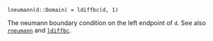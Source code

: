 ```
lneumann(d::Domain) = ldiffbc(d, 1)
```

The neumann boundary condition on the left endpoint of `d`. See also [`rneumann`](@ref) and [`ldiffbc`](@ref).  
